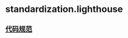 # standardization.lighthouse

## [代码规范](https://github.com/EDITeam/standardization.lighthouse/blob/master/%E5%BC%80%E5%8F%91%E8%A7%84%E7%BA%A6/%E4%BB%A3%E7%A0%81%E8%A7%84%E8%8C%83.md)

